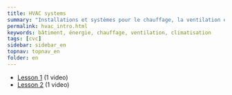 ```yaml
---
title: HVAC systems
summary: "Installations et systèmes pour le chauffage, la ventilation et la climatisation"
permalink: hvac_intro.html
keywords: bâtiment, énergie, chauffage, ventilation, climatisation
tags: [cvc]
sidebar: sidebar_en
topnav: topnav_en
folder: en
---
```


* [Lesson 1](/hvac_1.html) (1 video)
* [Lesson 2](/hvac_2.html) (1 video)
